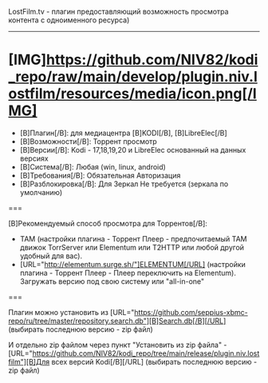 LostFilm.tv - плагин предоставляющий возможность просмотра контента с одноименного ресурса)
____
[IMG]https://github.com/NIV82/kodi_repo/raw/main/develop/plugin.niv.lostfilm/resources/media/icon.png[/IMG]
===

- [B]Плагин[/B]: для медиацентра [B]KODI[/B], [B]LibreElec[/B]
- [B]Возможности[/B]: Торрент просмотр
- [B]Версии[/B]: Kodi - 17,18,19,20 и LibreElec основанный на данных версиях
- [B]Система[/B]: Любая (win, linux, android)
- [B]Требования[/B]: Обязательная Авторизация
- [B]Разблокировка[/B]: Для Зеркал Не требуется (зеркала по умолчанию)

===

[B]Рекомендуемый способ просмотра для Торрентов[/B]:

- ТАМ (настройки плагина - Торрент Плеер - предпочитаемый ТАМ движок  TorrServer или Elementum или T2HTTP или любой другой удобный для вас).
- [URL="http://elementum.surge.sh/"]ELEMENTUM[/URL] (настройки плагина - Торрент Плеер - Плеер переключить на Elementum). Загружать версию под свою систему или "all-in-one"

===

Плагин можно установить из [URL="https://github.com/seppius-xbmc-repo/ru/tree/master/repository.search.db"][B]Search.db[/B][/URL] (выбирать последнюю версию - zip файл)

И отдельно zip файлом через пункт "Установить из zip файла" - [URL="https://github.com/NIV82/kodi_repo/tree/main/release/plugin.niv.lostfilm"][B]Для всех версий Kodi[/B][/URL] (выбирать последнюю версию - zip файл)
